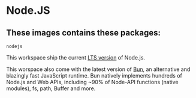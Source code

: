 # Node.JS

## These images contains these packages: 

``` 
nodejs
```
This workspace ship the current [LTS version](https://nodejs.org/en/download/) of Node.js.

This worspace also come with the latest version of [Bun](https://github.com/oven-sh/bun), an alternative and blazingly fast JavaScript runtime. Bun natively implements hundreds of Node.js and Web APIs, including ~90% of Node-API functions (native modules), fs, path, Buffer and more.

